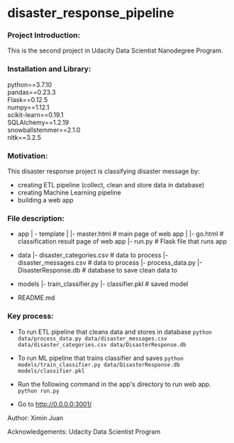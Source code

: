 # disaster_response_pipeline

### Project Introduction:
This is the second project in Udacity Data Scientist Nanodegree Program.

### Installation and Library:
python==3.7.10 <br>
pandas==0.23.3 <br>
Flask==0.12.5 <br>
numpy==1.12.1 <br>
scikit-learn==0.19.1 <br>
SQLAlchemy==1.2.19 <br>
snowballstemmer==2.1.0 <br>
nltk==3.2.5 <br> 

### Motivation:
This disaster response project is classifying disaster message by:
- creating ETL pipeline (collect, clean and store data in database)
- creating Machine Learning pipeline
- building a web app

### File description:
- app
| - template
| |- master.html  # main page of web app
| |- go.html  # classification result page of web app
|- run.py  # Flask file that runs app

- data
|- disaster_categories.csv  # data to process 
|- disaster_messages.csv  # data to process
|- process_data.py
|- DisasterResponse.db   # database to save clean data to

- models
|- train_classifier.py
|- classifier.pkl  # saved model 

- README.md

### Key process:

- To run ETL pipeline that cleans data and stores in database
    	`python data/process_data.py data/disaster_messages.csv data/disaster_categories.csv data/DisasterResponse.db`
- To run ML pipeline that trains classifier and saves
        `python models/train_classifier.py data/DisasterResponse.db models/classifier.pkl`

- Run the following command in the app's directory to run web app.
    `python run.py`

- Go to http://0.0.0.0:3001/

Author:
Ximin Juan

Acknowledgements:
Udacity Data Scientist Program